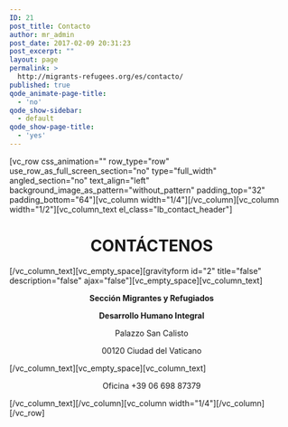 ```yaml
---
ID: 21
post_title: Contacto
author: mr_admin
post_date: 2017-02-09 20:31:23
post_excerpt: ""
layout: page
permalink: >
  http://migrants-refugees.org/es/contacto/
published: true
qode_animate-page-title:
  - 'no'
qode_show-sidebar:
  - default
qode_show-page-title:
  - 'yes'
---
```

[vc_row css_animation="" row_type="row" use_row_as_full_screen_section="no" type="full_width" angled_section="no" text_align="left" background_image_as_pattern="without_pattern" padding_top="32" padding_bottom="64"][vc_column width="1/4"][/vc_column][vc_column width="1/2"][vc_column_text el_class="lb_contact_header"]
<h1 style="text-align: center;">CONTÁCTENOS</h1>
[/vc_column_text][vc_empty_space][gravityform id="2" title="false" description="false" ajax="false"][vc_empty_space][vc_column_text]
<p style="text-align: center;"><strong>Sección Migrantes y Refugiados</strong></p>
<p style="text-align: center;"><strong>Desarrollo Humano Integral</strong></p>
<p style="text-align: center;">Palazzo San Calisto</p>
<p style="text-align: center;">00120 Ciudad del Vaticano</p>
[/vc_column_text][vc_empty_space][vc_column_text]
<p style="text-align: center;">Oficina +39 06 698 87379</p>
[/vc_column_text][/vc_column][vc_column width="1/4"][/vc_column][/vc_row]